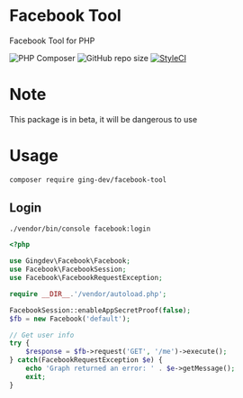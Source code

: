# Facebook Tool
Facebook Tool for PHP

![PHP Composer](https://github.com/ging-dev/facebook-tool/workflows/PHP%20Composer/badge.svg)
![GitHub repo size](https://img.shields.io/github/repo-size/ging-dev/facebook-tool?color=c&label=size)
[![StyleCI](https://github.styleci.io/repos/335948618/shield?branch=main)](https://github.styleci.io/repos/335948618?branch=main)

# Note
This package is in beta, it will be dangerous to use

# Usage

```sh
composer require ging-dev/facebook-tool
```

## Login

```sh
./vendor/bin/console facebook:login
```

```php
<?php

use Gingdev\Facebook\Facebook;
use Facebook\FacebookSession;
use Facebook\FacebookRequestException;

require __DIR__.'/vendor/autoload.php';

FacebookSession::enableAppSecretProof(false);
$fb = new Facebook('default');

// Get user info
try {
    $response = $fb->request('GET', '/me')->execute();
} catch(FacebookRequestException $e) {
    echo 'Graph returned an error: ' . $e->getMessage();
    exit;
}
```
